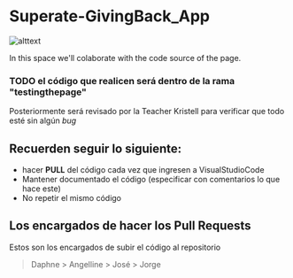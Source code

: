 # Superate-GivingBack_App
![alttext](https://www.superate.org.sv/wp-content/uploads/2018/11/logo_jupa.jpg "Superate Logo")

In this space we'll colaborate with the code source of the page.

### TODO el código que realicen será dentro de la rama "testingthepage"
Posteriormente será revisado por la Teacher Kristell para verificar que todo esté sin algún *bug*

## Recuerden seguir lo siguiente:
- hacer **PULL** del código cada vez que ingresen a VisualStudioCode
- Mantener documentado el código (especificar con comentarios lo que hace este)
- No repetir el mismo código

## Los encargados de hacer los Pull Requests
Estos son los encargados de subir el código al repositorio
> Daphne > Angelline > José > Jorge
